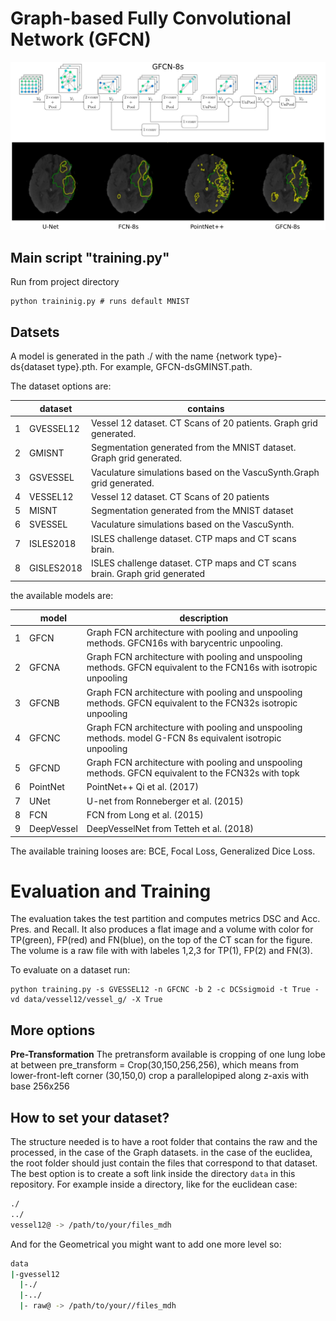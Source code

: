 # Graph-based Fully Convolutional Network (GFCN)

![alt text](https://github.com/aiporre/gcn_segmentation/blob/main/images/banner.jpg?raw=true)


## Main script "training.py"

Run from project directory 
```
python traininig.py # runs default MNIST
```
## Datsets
A model is generated in the path ./ with the name {network type}-ds{dataset type}.pth.
For example, GFCN-dsGMINST.path.

The dataset options are:

|   | dataset   | contains                                                                   |
|---|-----------|----------------------------------------------------------------------------|
| 1 | GVESSEL12 | Vessel 12 dataset. CT Scans of 20 patients. Graph grid generated.          |
| 2 | GMISNT    | Segmentation generated from the MNIST dataset. Graph grid generated.       |
| 3 | GSVESSEL  | Vaculature simulations based on the VascuSynth.Graph grid generated.       |
| 4 | VESSEL12  | Vessel 12 dataset. CT Scans of 20 patients                                 |
| 5 | MISNT     | Segmentation generated from the MNIST dataset                              |
| 6 | SVESSEL   | Vaculature simulations based on the VascuSynth.                            |
| 7 | ISLES2018 | ISLES challenge dataset. CTP maps and CT scans brain.                      |
| 8 | GISLES2018| ISLES challenge dataset. CTP maps and CT scans brain. Graph grid generated |

the available models are:

|   | model    | description                                                                                                           |
|---|------------|--------------------------------------------------------------------------------------------------------------------|
| 1 | GFCN       | Graph FCN architecture with pooling and unpooling methods. GFCN16s with barycentric unpooling.                     |
| 2 | GFCNA      | Graph FCN architecture with pooling and unspooling methods. GFCN equivalent to the FCN16s with isotropic unpooling |
| 3 | GFCNB      | Graph FCN architecture with pooling and unspooling methods. GFCN equivalent to the FCN32s isotropic unpooling      |
| 4 | GFCNC      | Graph FCN architecture with pooling and unspooling methods. model G-FCN 8s equivalent isotropic unpooling          |
| 5 | GFCND      | Graph FCN architecture with pooling and unspooling methods. GFCN equivalent to the FCN32s with topk                |
| 6 | PointNet   | PointNet++ Qi et al. (2017)                                                                                        |
| 7 | UNet       | U-net from Ronneberger et al. (2015)                                                                               |
| 8 | FCN        | FCN from Long et al. (2015)                                                                                        |
| 9 | DeepVessel | DeepVesselNet from Tetteh et al. (2018)                                                                            |


The available training looses are: BCE, Focal Loss, Generalized Dice Loss. 

# Evaluation and Training

The evaluation takes the test partition and computes metrics DSC and Acc. Pres. and Recall. 
It also produces a flat image and a volume with color for TP(green), FP(red) and FN(blue), on the top of the CT scan for the figure.
 The volume is a raw file with with labeles 1,2,3 for TP(1), FP(2) and FN(3). 

To evaluate on a dataset run:

```shell script
python training.py -s GVESSEL12 -n GFCNC -b 2 -c DCSsigmoid -t True -vd data/vessel12/vessel_g/ -X True
```

## More options

**Pre-Transformation** The pretransform available is cropping of one lung lobe at between 
pre_transform = Crop(30,150,256,256), which means from lower-front-left corner (30,150,0) crop a parallelopiped along z-axis with base 256x256

## How to set your dataset?

The structure needed is to have a root folder that contains the raw and the processed, in the case of the Graph datasets. in the case of the euclidea, the root folder should just contain the files that correspond to that dataset.
The best option is to create a soft link inside the directory `data` in this repository. For example inside a directory, like for the euclidean case:
```bash
./
../
vessel12@ -> /path/to/your/files_mdh
```
And for the Geometrical you might want to add one more level so:

```bash
data
|-gvessel12
  |-./
  |-../
  |- raw@ -> /path/to/your//files_mdh
```
